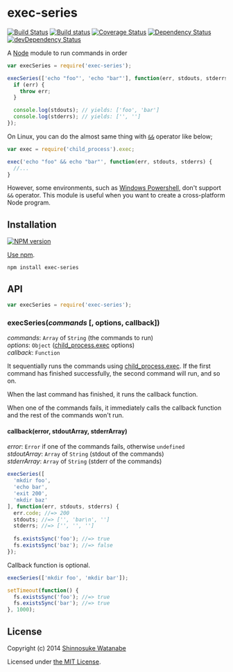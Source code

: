 # exec-series

[![Build Status](https://travis-ci.org/shinnn/exec-series.svg?branch=master)](https://travis-ci.org/shinnn/exec-series)
[![Build status](https://ci.appveyor.com/api/projects/status/bi4pflltlq5368ym?svg=true)](https://ci.appveyor.com/project/ShinnosukeWatanabe/exec-series)
[![Coverage Status](https://img.shields.io/coveralls/shinnn/exec-series.svg)](https://coveralls.io/r/shinnn/exec-series)
[![Dependency Status](https://david-dm.org/shinnn/exec-series.svg)](https://david-dm.org/shinnn/exec-series)
[![devDependency Status](https://david-dm.org/shinnn/exec-series/dev-status.svg)](https://david-dm.org/shinnn/exec-series#info=devDependencies)

A [Node](http://nodejs.org/) module to run commands in order

```javascript
var execSeries = require('exec-series');

execSeries(['echo "foo"', 'echo "bar"'], function(err, stdouts, stderrs) {
  if (err) {
    throw err;
  }

  console.log(stdouts); // yields: ['foo', 'bar']
  console.log(stderrs); // yields: ['', '']
});
```

On Linux, you can do the almost same thing with [`&&`](http://tldp.org/LDP/abs/html/list-cons.html#LISTCONSREF) operator like below;

```javascript
var exec = require('child_process').exec;

exec('echo "foo" && echo "bar"', function(err, stdouts, stderrs) {
  //...
}
```

However, some environments, such as [Windows Powershell](https://connect.microsoft.com/PowerShell/feedback/details/778798/implement-the-and-operators-that-bash-has), don't support `&&` operator. This module is useful when you want to create a cross-platform Node program.

## Installation

[![NPM version](https://badge.fury.io/js/exec-series.svg)](https://www.npmjs.org/package/exec-series)

[Use npm](https://www.npmjs.org/doc/cli/npm-install.html).

```
npm install exec-series
```

## API

```javascript
var execSeries = require('exec-series');
```

### execSeries(*commands* [, options, callback])

*commands*: `Array` of `String` (the commands to run)  
*options*: `Object` ([child_process.exec][exec] options)  
*callback*: `Function`

It sequentially runs the commands using [child_process.exec][exec]. If the first command has finished successfully, the second command will run, and so on.

When the last command has finished, it runs the callback function.

When one of the commands fails, it immediately calls the callback function and the rest of the commands won't run.

#### callback(error, stdoutArray, stderrArray)

*error*: `Error` if one of the commands fails, otherwise `undefined`  
*stdoutArray*: `Array` of `String` (stdout of the commands)  
*stderrArray*: `Array` of `String` (stderr of the commands)

```javascript
execSeries([
  'mkdir foo',
  'echo bar',
  'exit 200',
  'mkdir baz'
], function(err, stdouts, stderrs) {
  err.code; //=> 200
  stdouts; //=> ['', 'bar\n', '']
  stderrs; //=> ['', '', '']
  
  fs.existsSync('foo'); //=> true
  fs.existsSync('baz'); //=> false
});
```

Callback function is optional.

```javascript
execSeries(['mkdir foo', 'mkdir bar']);

setTimeout(function() {
  fs.existsSync('foo'); //=> true
  fs.existsSync('bar'); //=> true
}, 1000);
```

## License

Copyright (c) 2014 [Shinnosuke Watanabe](https://github.com/shinnn)

Licensed under [the MIT License](./LICENSE).

[exec]: http://nodejs.org/api/child_process.html#child_process_child_process_exec_command_options_callback

